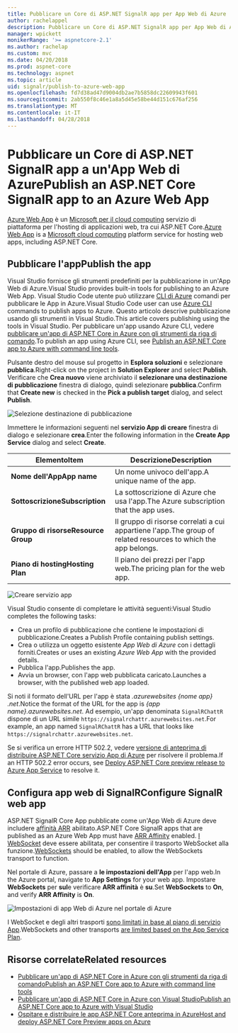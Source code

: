 ```yaml
---
title: Pubblicare un Core di ASP.NET SignalR app per App Web di Azure
author: rachelappel
description: Pubblicare un Core di ASP.NET SignalR app per App Web di Azure
manager: wpickett
monikerRange: '>= aspnetcore-2.1'
ms.author: rachelap
ms.custom: mvc
ms.date: 04/20/2018
ms.prod: aspnet-core
ms.technology: aspnet
ms.topic: article
uid: signalr/publish-to-azure-web-app
ms.openlocfilehash: fd7d38ad47d9004db2ae7b5858dc22609943f601
ms.sourcegitcommit: 2ab550f8c46e1a8a5d45e58be44d151c676af256
ms.translationtype: MT
ms.contentlocale: it-IT
ms.lasthandoff: 04/28/2018
---
```

# <a name="publish-an-aspnet-core-signalr-app-to-an-azure-web-app"></a><span data-ttu-id="74cdb-103">Pubblicare un Core di ASP.NET SignalR app a un'App Web di Azure</span><span class="sxs-lookup"><span data-stu-id="74cdb-103">Publish an ASP.NET Core SignalR app to an Azure Web App</span></span>

<span data-ttu-id="74cdb-104">[Azure Web App](/azure/app-service/app-service-web-overview) è un [Microsoft per il cloud computing](https://azure.microsoft.com/) servizio di piattaforma per l'hosting di applicazioni web, tra cui ASP.NET Core.</span><span class="sxs-lookup"><span data-stu-id="74cdb-104">[Azure Web App](/azure/app-service/app-service-web-overview) is a [Microsoft cloud computing](https://azure.microsoft.com/) platform service for hosting web apps, including ASP.NET Core.</span></span>

## <a name="publish-the-app"></a><span data-ttu-id="74cdb-105">Pubblicare l'app</span><span class="sxs-lookup"><span data-stu-id="74cdb-105">Publish the app</span></span>

<span data-ttu-id="74cdb-106">Visual Studio fornisce gli strumenti predefiniti per la pubblicazione in un'App Web di Azure.</span><span class="sxs-lookup"><span data-stu-id="74cdb-106">Visual Studio provides built-in tools for publishing to an Azure Web App.</span></span> <span data-ttu-id="74cdb-107">Visual Studio Code utente può utilizzare [CLI di Azure](/cli/azure) comandi per pubblicare le App in Azure.</span><span class="sxs-lookup"><span data-stu-id="74cdb-107">Visual Studio Code user can use [Azure CLI](/cli/azure) commands to publish apps to Azure.</span></span> <span data-ttu-id="74cdb-108">Questo articolo descrive pubblicazione usando gli strumenti in Visual Studio.</span><span class="sxs-lookup"><span data-stu-id="74cdb-108">This article covers publishing using the tools in Visual Studio.</span></span> <span data-ttu-id="74cdb-109">Per pubblicare un'app usando Azure CLI, vedere [pubblicare un'app di ASP.NET Core in Azure con gli strumenti da riga di comando](xref:tutorials/publish-to-azure-webapp-using-cli).</span><span class="sxs-lookup"><span data-stu-id="74cdb-109">To publish an app using Azure CLI, see [Publish an ASP.NET Core app to Azure with command line tools](xref:tutorials/publish-to-azure-webapp-using-cli).</span></span>

<span data-ttu-id="74cdb-110">Pulsante destro del mouse sul progetto in **Esplora soluzioni** e selezionare **pubblica**.</span><span class="sxs-lookup"><span data-stu-id="74cdb-110">Right-click on the project in **Solution Explorer** and select **Publish**.</span></span> <span data-ttu-id="74cdb-111">Verificare che **Crea nuovo** viene archiviato il **selezionare una destinazione di pubblicazione** finestra di dialogo, quindi selezionare **pubblica**.</span><span class="sxs-lookup"><span data-stu-id="74cdb-111">Confirm that **Create new** is checked in the **Pick a publish target** dialog, and select **Publish**.</span></span>

![Selezione destinazione di pubblicazione](publish-to-azure-web-app/_static/pick-publish-target-dialog.png)

<span data-ttu-id="74cdb-113">Immettere le informazioni seguenti nel **servizio App di creare** finestra di dialogo e selezionare **crea**.</span><span class="sxs-lookup"><span data-stu-id="74cdb-113">Enter the following information in the **Create App Service** dialog and select **Create**.</span></span>

| <span data-ttu-id="74cdb-114">Elemento</span><span class="sxs-lookup"><span data-stu-id="74cdb-114">Item</span></span> | <span data-ttu-id="74cdb-115">Descrizione</span><span class="sxs-lookup"><span data-stu-id="74cdb-115">Description</span></span> |
| ---- | ----------- |
| <span data-ttu-id="74cdb-116">**Nome dell'App**</span><span class="sxs-lookup"><span data-stu-id="74cdb-116">**App name**</span></span> | <span data-ttu-id="74cdb-117">Un nome univoco dell'app.</span><span class="sxs-lookup"><span data-stu-id="74cdb-117">A unique name of the app.</span></span> |
| <span data-ttu-id="74cdb-118">**Sottoscrizione**</span><span class="sxs-lookup"><span data-stu-id="74cdb-118">**Subscription**</span></span> | <span data-ttu-id="74cdb-119">La sottoscrizione di Azure che usa l'app.</span><span class="sxs-lookup"><span data-stu-id="74cdb-119">The Azure subscription that the app uses.</span></span> |
| <span data-ttu-id="74cdb-120">**Gruppo di risorse**</span><span class="sxs-lookup"><span data-stu-id="74cdb-120">**Resource Group**</span></span> | <span data-ttu-id="74cdb-121">Il gruppo di risorse correlati a cui appartiene l'app.</span><span class="sxs-lookup"><span data-stu-id="74cdb-121">The group of related resources to which the app belongs.</span></span>  |
| <span data-ttu-id="74cdb-122">**Piano di hosting**</span><span class="sxs-lookup"><span data-stu-id="74cdb-122">**Hosting Plan**</span></span> | <span data-ttu-id="74cdb-123">Il piano dei prezzi per l'app web.</span><span class="sxs-lookup"><span data-stu-id="74cdb-123">The pricing plan for the web app.</span></span> |

![Creare servizio app](publish-to-azure-web-app/_static/create-app-service-dialog.png)

<span data-ttu-id="74cdb-125">Visual Studio consente di completare le attività seguenti:</span><span class="sxs-lookup"><span data-stu-id="74cdb-125">Visual Studio completes the following tasks:</span></span>

* <span data-ttu-id="74cdb-126">Crea un profilo di pubblicazione che contiene le impostazioni di pubblicazione.</span><span class="sxs-lookup"><span data-stu-id="74cdb-126">Creates a Publish Profile containing publish settings.</span></span>
* <span data-ttu-id="74cdb-127">Crea o utilizza un oggetto esistente *App Web di Azure* con i dettagli forniti.</span><span class="sxs-lookup"><span data-stu-id="74cdb-127">Creates or uses an existing *Azure Web App* with the provided details.</span></span>
* <span data-ttu-id="74cdb-128">Pubblica l'app.</span><span class="sxs-lookup"><span data-stu-id="74cdb-128">Publishes the app.</span></span>
* <span data-ttu-id="74cdb-129">Avvia un browser, con l'app web pubblicata caricato.</span><span class="sxs-lookup"><span data-stu-id="74cdb-129">Launches a browser, with the published web app loaded.</span></span>

<span data-ttu-id="74cdb-130">Si noti il formato dell'URL per l'app è stata *.azurewebsites {nome app} .net*.</span><span class="sxs-lookup"><span data-stu-id="74cdb-130">Notice the format of the URL for the app is *{app name}.azurewebsites.net*.</span></span> <span data-ttu-id="74cdb-131">Ad esempio, un'app denominata `SignalRChattR` dispone di un URL simile `https://signalrchattr.azurewebsites.net`.</span><span class="sxs-lookup"><span data-stu-id="74cdb-131">For example, an app named `SignalRChattR` has a URL that looks like `https://signalrchattr.azurewebsites.net`.</span></span>

<span data-ttu-id="74cdb-132">Se si verifica un errore HTTP 502.2, vedere [versione di anteprima di distribuire ASP.NET Core servizio App di Azure](xref:host-and-deploy/azure-apps/index) per risolvere il problema.</span><span class="sxs-lookup"><span data-stu-id="74cdb-132">If an HTTP 502.2 error occurs, see [Deploy ASP.NET Core preview release to Azure App Service](xref:host-and-deploy/azure-apps/index) to resolve it.</span></span>

## <a name="configure-signalr-web-app"></a><span data-ttu-id="74cdb-133">Configura app web di SignalR</span><span class="sxs-lookup"><span data-stu-id="74cdb-133">Configure SignalR web app</span></span>

<span data-ttu-id="74cdb-134">ASP.NET SignalR Core App pubblicate come un'App Web di Azure deve includere [affinità ARR](https://en.wikipedia.org/wiki/Application_Request_Routing) abilitato.</span><span class="sxs-lookup"><span data-stu-id="74cdb-134">ASP.NET Core SignalR apps that are published as an Azure Web App must have [ARR Affinity](https://en.wikipedia.org/wiki/Application_Request_Routing) enabled.</span></span> <span data-ttu-id="74cdb-135">[I WebSocket](xref:fundamentals/websockets) deve essere abilitata, per consentire il trasporto WebSocket alla funzione.</span><span class="sxs-lookup"><span data-stu-id="74cdb-135">[WebSockets](xref:fundamentals/websockets) should be enabled, to allow the WebSockets transport to function.</span></span>

<span data-ttu-id="74cdb-136">Nel portale di Azure, passare a **le impostazioni dell'App** per l'app web.</span><span class="sxs-lookup"><span data-stu-id="74cdb-136">In the Azure portal, navigate to **App Settings** for your web app.</span></span> <span data-ttu-id="74cdb-137">Impostare **WebSockets** per **sul**e verificare **ARR affinità** è **su**.</span><span class="sxs-lookup"><span data-stu-id="74cdb-137">Set **WebSockets** to **On**, and verify **ARR Affinity** is **On**.</span></span>

![Impostazioni di app Web di Azure nel portale di Azure](publish-to-azure-web-app/_static/azure-web-app-settings.png)

 <span data-ttu-id="74cdb-139">I WebSocket e degli altri trasporti [sono limitati in base al piano di servizio App](/azure/azure-subscription-service-limits#app-service-limits).</span><span class="sxs-lookup"><span data-stu-id="74cdb-139">WebSockets and other transports [are limited based on the App Service Plan](/azure/azure-subscription-service-limits#app-service-limits).</span></span>

## <a name="related-resources"></a><span data-ttu-id="74cdb-140">Risorse correlate</span><span class="sxs-lookup"><span data-stu-id="74cdb-140">Related resources</span></span>

* [<span data-ttu-id="74cdb-141">Pubblicare un'app di ASP.NET Core in Azure con gli strumenti da riga di comando</span><span class="sxs-lookup"><span data-stu-id="74cdb-141">Publish an ASP.NET Core app to Azure with command line tools</span></span>](xref:tutorials/publish-to-azure-webapp-using-cli?tabs=windows)
* [<span data-ttu-id="74cdb-142">Pubblicare un'app di ASP.NET Core in Azure con Visual Studio</span><span class="sxs-lookup"><span data-stu-id="74cdb-142">Publish an ASP.NET Core app to Azure with Visual Studio</span></span>](xref:tutorials/publish-to-azure-webapp-using-vs)
* [<span data-ttu-id="74cdb-143">Ospitare e distribuire le app ASP.NET Core anteprima in Azure</span><span class="sxs-lookup"><span data-stu-id="74cdb-143">Host and deploy ASP.NET Core Preview apps on Azure</span></span>](xref:host-and-deploy/azure-apps/index#deploy-aspnet-core-preview-release-to-azure-app-service)
